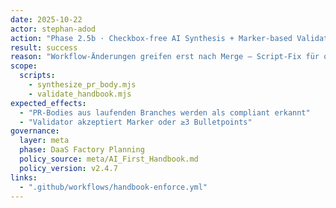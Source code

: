 ```yaml
---
date: 2025-10-22
actor: stephan-adod
action: "Phase 2.5b · Checkbox-free AI Synthesis + Marker-based Validator"
result: success
reason: "Workflow-Änderungen greifen erst nach Merge – Script-Fix für offene PRs"
scope:
  scripts:
    - synthesize_pr_body.mjs
    - validate_handbook.mjs
expected_effects:
  - "PR-Bodies aus laufenden Branches werden als compliant erkannt"
  - "Validator akzeptiert Marker oder ≥3 Bulletpoints"
governance:
  layer: meta
  phase: DaaS Factory Planning
  policy_source: meta/AI_First_Handbook.md
  policy_version: v2.4.7
links:
  - ".github/workflows/handbook-enforce.yml"
---
```

